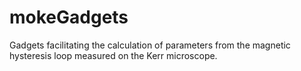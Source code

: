 # mokeGadgets
Gadgets facilitating the calculation of parameters from the magnetic hysteresis loop measured on the Kerr microscope.
